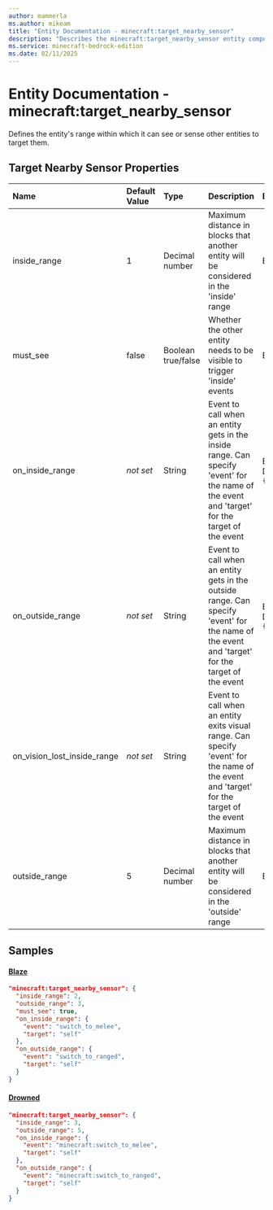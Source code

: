 ```yaml
---
author: mammerla
ms.author: mikeam
title: "Entity Documentation - minecraft:target_nearby_sensor"
description: "Describes the minecraft:target_nearby_sensor entity component"
ms.service: minecraft-bedrock-edition
ms.date: 02/11/2025 
---
```


# Entity Documentation - minecraft:target_nearby_sensor

Defines the entity's range within which it can see or sense other entities to target them.


## Target Nearby Sensor Properties

|Name       |Default Value |Type |Description |Example Values |
|:----------|:-------------|:----|:-----------|:------------- |
| inside_range | 1 | Decimal number | Maximum distance in blocks that another entity will be considered in the 'inside' range | Blaze: `2`, Drowned: `3` | 
| must_see | false | Boolean true/false | Whether the other entity needs to be visible to trigger 'inside' events | Blaze: `true` | 
| on_inside_range | *not set* | String | Event to call when an entity gets in the inside range. Can specify 'event' for the name of the event and 'target' for the target of the event | Blaze: `{"event":"switch_to_melee","target":"self"}`, Drowned: `{"event":"minecraft:switch_to_melee","target":"self"}` | 
| on_outside_range | *not set* | String | Event to call when an entity gets in the outside range. Can specify 'event' for the name of the event and 'target' for the target of the event | Blaze: `{"event":"switch_to_ranged","target":"self"}`, Drowned: `{"event":"minecraft:switch_to_ranged","target":"self"}` | 
| on_vision_lost_inside_range | *not set* | String | Event to call when an entity exits visual range. Can specify 'event' for the name of the event and 'target' for the target of the event |  | 
| outside_range | 5 | Decimal number | Maximum distance in blocks that another entity will be considered in the 'outside' range | Blaze: `3`, Drowned: `5` | 

## Samples

#### [Blaze](https://github.com/Mojang/bedrock-samples/tree/preview/behavior_pack/entities/blaze.json)


```json
"minecraft:target_nearby_sensor": {
  "inside_range": 2,
  "outside_range": 3,
  "must_see": true,
  "on_inside_range": {
    "event": "switch_to_melee",
    "target": "self"
  },
  "on_outside_range": {
    "event": "switch_to_ranged",
    "target": "self"
  }
}
```

#### [Drowned](https://github.com/Mojang/bedrock-samples/tree/preview/behavior_pack/entities/drowned.json)


```json
"minecraft:target_nearby_sensor": {
  "inside_range": 3,
  "outside_range": 5,
  "on_inside_range": {
    "event": "minecraft:switch_to_melee",
    "target": "self"
  },
  "on_outside_range": {
    "event": "minecraft:switch_to_ranged",
    "target": "self"
  }
}
```
